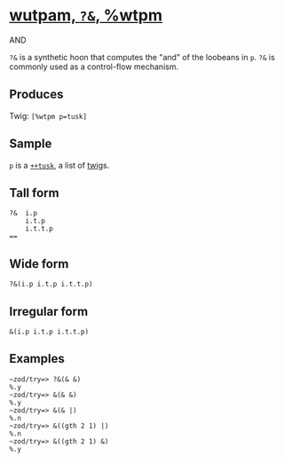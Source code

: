 [wutpam, `?&`, %wtpm](#wtpm)
============================

AND

`?&` is a synthetic hoon that computes the "and" of the loobeans in `p`.
`?&` is commonly used as a control-flow mechanism.

Produces
--------

Twig: `[%wtpm p=tusk]`

Sample
------

`p` is a [`++tusk`](), a list of [twig]()s.

Tall form
---------

    ?&  i.p
        i.t.p
        i.t.t.p
    ==

Wide form
---------

    ?&(i.p i.t.p i.t.t.p)

Irregular form
--------------

    &(i.p i.t.p i.t.t.p)

Examples
--------

    ~zod/try=> ?&(& &)
    %.y
    ~zod/try=> &(& &)
    %.y
    ~zod/try=> &(& |)
    %.n
    ~zod/try=> &((gth 2 1) |)
    %.n
    ~zod/try=> &((gth 2 1) &)
    %.y
